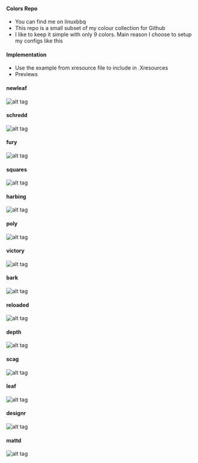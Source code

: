 #### Colors Repo
  - You can find me on linuxbbq
  - This repo is a small subset of my colour collection for Github
  - I like to keep it simple with only 9 colors. Main reason I choose to setup my configs like this  

#### Implementation
  - Use the example from xresource file to include in .Xresources
  - Previews

#### newleaf 
![alt tag](https://github.com/dkeg/crayolo/blob/master/preview/newleaf.png)

#### schredd 
![alt tag](https://github.com/dkeg/crayolo/blob/master/preview/schredd.png)

#### fury 
![alt tag](https://github.com/dkeg/crayolo/blob/master/preview/fury.png)

#### squares 
![alt tag](https://github.com/dkeg/crayolo/blob/master/preview/squares.png)

#### harbing 
![alt tag](https://github.com/dkeg/crayolo/blob/master/preview/harbing.png)

#### poly
![alt tag](https://github.com/dkeg/crayolo/blob/master/preview/poly.png)

#### victory
![alt tag](https://github.com/dkeg/crayolo/blob/master/preview/victory.png)

#### bark
![alt tag](https://github.com/dkeg/crayolo/blob/master/preview/bark.png)

#### reloaded
![alt tag](https://github.com/dkeg/crayolo/blob/master/preview/reloaded.png)

#### depth
![alt tag](https://github.com/dkeg/crayolo/blob/master/preview/depth.png)

#### scag
![alt tag](https://github.com/dkeg/crayolo/blob/master/preview/scag.png)

#### leaf
![alt tag](https://github.com/dkeg/crayolo/blob/master/preview/leaf.png)

#### designr
![alt tag](https://github.com/dkeg/crayolo/blob/master/preview/designr.png)

#### mattd 
![alt tag](https://github.com/dkeg/crayolo/blob/master/preview/mattd.png)

